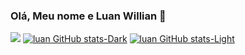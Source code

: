 ### Olá, Meu nome e Luan Willian 👋
[![](https://img.shields.io/badge/Instagram-E4405F?style=for-the-badge&logo=instagram&logoColor=white)](https://www.instagram.com/luanwid/)
[![luan GitHub stats-Dark](https://github-readme-stats.vercel.app/api?username=luanwillian&show_icons=true&theme=dark#gh-dark-mode-only)](https://github.com/luanwillian/github-readme-stats#gh-dark-mode-only)
[![luan GitHub stats-Light](https://github-readme-stats.vercel.app/api?username=luanwillian&show_icons=true&theme=default#gh-light-mode-only)](https://github.com/luanwillian/github-readme-stats#gh-light-mode-only)
